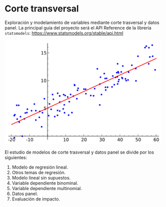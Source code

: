 # Corte transversal
Exploración y modelamiento de variables mediante corte trasversal y datos panel. La principal guía del proyecto será el API Reference de la librería `statsmodels`: https://www.statsmodels.org/stable/api.html

<p align="center">
  <img src="figures/lineal_regr.png" width="600">
</p>

El estudio de modelos de corte trasversal y datos panel se divide por los siguientes:
1. Modelo de regresión lineal.
2. Otros temas de regresión.
3. Modelo lineal sin supuestos.
4. Variable dependiente binominal.
5. Variable dependiente multinomial.
6. Datos panel.
7. Evaluación de impacto.
